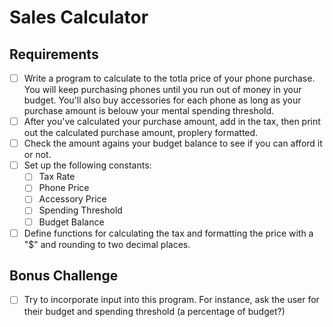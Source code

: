 Sales Calculator
================

## Requirements

- [ ] Write a program to calculate to the totla price of your phone purchase. You will keep purchasing phones until you run out of money in your budget. You'll also buy accessories for each phone as long as your purchase amount is belouw your mental spending threshold.
- [ ] After you've calculated your purchase amount, add in the tax, then print out the calculated purchase amount, proplery formatted.
- [ ] Check the amount agains your budget balance to see if you can afford it or not.
- [ ] Set up the following constants:
  - [ ] Tax Rate
  - [ ] Phone Price
  - [ ] Accessory Price
  - [ ] Spending Threshold
  - [ ] Budget Balance
- [ ] Define functions for calculating the tax and formatting the price with a "$" and rounding to two decimal places.

## Bonus Challenge

- [ ] Try to incorporate input into this program. For instance, ask the user for their budget and spending threshold (a percentage of budget?)